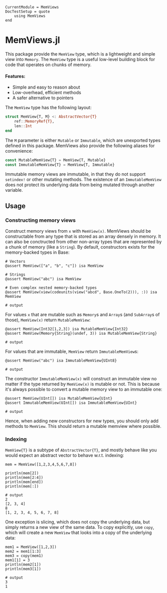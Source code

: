 ```@meta
CurrentModule = MemViews
DocTestSetup = quote
    using MemViews
end
```

# MemViews.jl
This package provide the `MemView` type, which is a lightweight and simple view into `Memory`.
The `MemView` type is a useful low-level building block for code that operates on chunks of memory.

#### Features:
* Simple and easy to reason about
* Low-overhead, efficient methods
* A safer alternative to pointers

The `MemView` type has the following layout:

```julia
struct MemView{T, M} <: AbstractVector{T}
    ref::MemoryRef{T},
    len::Int
end
```

The `M` parameter is either `Mutable` or `Immutable`, which are unexported types defined in this package.
MemViews also provide the following aliases for convenience:

```julia
const MutableMemView{T} = MemView{T, Mutable}
const ImmutableMemView{T} = MemView{T, Immutable}
```

Immutable memory views are immutable, in that they do not support `setindex!` or other
mutating methods. The existence of an `ImmutableMemView` does not protect its underlying
data from being mutated through another variable.

## Usage
### Constructing memory views
Construct memory views from `x` with `MemView(x)`.
MemViews should be constructable from any type that is stored as an array densely in memory.
It can also be conctructed from other non-array types that are represented by a chunk of memory (like a `String`).
By default, constructors exists for the memory-backed types in Base:

```jldoctest; output=false
# Vectors
@assert MemView(["a", "b", "c"]) isa MemView

# Strings
@assert MemView("abc") isa MemView

# Even complex nested memory-backed types
@assert MemView(view(codeunits(view("abcd", Base.OneTo(2))), :)) isa MemView

# output

```

For values `x` that are mutable such as `Memory`s and `Array`s (and `SubArray`s of those),
`MemView(x)` return `MutableMemView`:

```jldoctest; output=false
@assert MemView(Int32[1,2,3]) isa MutableMemView{Int32}
@assert MemView(Memory{String}(undef, 3)) isa MutableMemView{String}

# output

```

For values that are immutable, `MemView` return `ImmutableMemView`s:

```jldoctest; output=false
@assert MemView("abc") isa ImmutableMemView{UInt8}

# output

```

The constructor `ImmutableMemView(x)` will construct an immutable view no matter
if the type returned by `MemView(x)` is mutable or not.
This is because it's always possible to convert a mutable memory view to an immutable one:

```jldoctest; output=false
@assert MemView(UInt[]) isa MutableMemView{UInt}
@assert ImmutableMemView(UInt[]) isa ImmutableMemView{UInt}

# output

```

Hence, when adding new constructors for new types, you should only add
methods to `MemView`.
This should return a mutable memview where possible.

### Indexing
`MemView{T}` is a subtype of `AbstractVector{T}`, and mostly behave like you would expect
an abstract vector to behave w.r.t. indexing:

```jldoctest
mem = MemView([1,2,3,4,5,6,7,8])

println(mem[2])
println(mem[2:4])
println(mem[end])
println(mem[:])

# output
2
[2, 3, 4]
8
[1, 2, 3, 4, 5, 6, 7, 8]
```

One exception is slicing, which does not copy the underlying data, but simply
returns a new view of the same data.
To copy explicitly, use `copy`, which will create a new `MemView` that looks
into a copy of the underlying data:

```jldoctest
mem1 = MemView([1,2,3])
mem2 = mem1[1:3]
mem3 = copy(mem1)
mem1[1] = 3
println(mem2[1])
println(mem3[1])

# output
3
1
```

